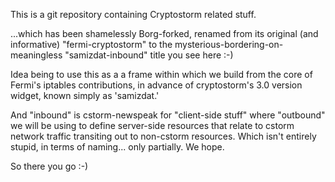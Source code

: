 This is a git repository containing Cryptostorm related stuff.


...which has been shamelessly Borg-forked, renamed from its original (and informative) "fermi-cryptostorm" to the mysterious-bordering-on-meaningless "samizdat-inbound" title you see here :-)

Idea being to use this as a a frame within which we build from the core of Fermi's iptables contributions, in advance of cryptostorm's 3.0 version widget, known simply as 'samizdat.'

And "inbound" is cstorm-newspeak for "client-side stuff" where "outbound" we will be using to define server-side resources that relate to cstorm network traffic transiting out to non-cstorm resources. Which isn't entirely stupid, in terms of naming... only partially. We hope.

So there you go :-)
